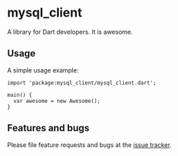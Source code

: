 # mysql_client

A library for Dart developers. It is awesome.

## Usage

A simple usage example:

    import 'package:mysql_client/mysql_client.dart';

    main() {
      var awesome = new Awesome();
    }

## Features and bugs

Please file feature requests and bugs at the [issue tracker][tracker].

[tracker]: http://example.com/issues/replaceme